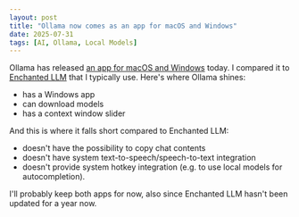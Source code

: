 ```yaml
---
layout: post
title: "Ollama now comes as an app for macOS and Windows"
date: 2025-07-31
tags: [AI, Ollama, Local Models]
---
```


Ollama has released [an app for macOS and Windows](https://ollama.com/blog/new-app) today. I compared it to [Enchanted LLM](https://apps.apple.com/us/app/enchanted-llm/id6474268307) that I typically use. Here's where Ollama shines:
- has a Windows app
- can download models
- has a context window slider

And this is where it falls short compared to Enchanted LLM:
- doesn't have the possibility to copy chat contents
- doesn't have system text-to-speech/speech-to-text integration
- doesn't provide system hotkey integration (e.g. to use local models for autocompletion).

I'll probably keep both apps for now, also since Enchanted LLM hasn't been updated for a year now.

